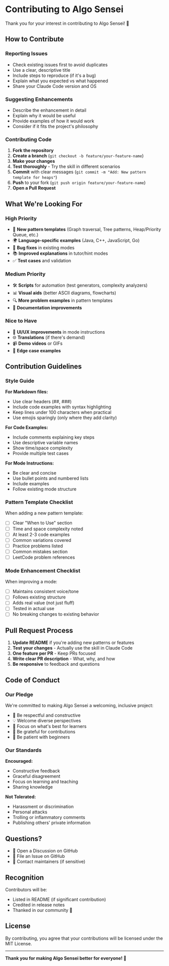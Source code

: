 # Contributing to Algo Sensei

Thank you for your interest in contributing to Algo Sensei! 🎉

## How to Contribute

### Reporting Issues

- Check existing issues first to avoid duplicates
- Use a clear, descriptive title
- Include steps to reproduce (if it's a bug)
- Explain what you expected vs what happened
- Share your Claude Code version and OS

### Suggesting Enhancements

- Describe the enhancement in detail
- Explain why it would be useful
- Provide examples of how it would work
- Consider if it fits the project's philosophy

### Contributing Code

1. **Fork the repository**
2. **Create a branch** (`git checkout -b feature/your-feature-name`)
3. **Make your changes**
4. **Test thoroughly** - Try the skill in different scenarios
5. **Commit** with clear messages (`git commit -m "Add: New pattern template for heaps"`)
6. **Push** to your fork (`git push origin feature/your-feature-name`)
7. **Open a Pull Request**

## What We're Looking For

### High Priority

- 🎯 **New pattern templates** (Graph traversal, Tree patterns, Heap/Priority Queue, etc.)
- 🌍 **Language-specific examples** (Java, C++, JavaScript, Go)
- 🐛 **Bug fixes** in existing modes
- 📚 **Improved explanations** in tutor/hint modes
- ✅ **Test cases** and validation

### Medium Priority

- 🛠️ **Scripts** for automation (test generators, complexity analyzers)
- 📊 **Visual aids** (better ASCII diagrams, flowcharts)
- 🔍 **More problem examples** in pattern templates
- 📖 **Documentation improvements**

### Nice to Have

- 🎨 **UI/UX improvements** in mode instructions
- 🌐 **Translations** (if there's demand)
- 📹 **Demo videos** or GIFs
- 🧪 **Edge case examples**

## Contribution Guidelines

### Style Guide

**For Markdown files:**
- Use clear headers (##, ###)
- Include code examples with syntax highlighting
- Keep lines under 100 characters when practical
- Use emojis sparingly (only where they add clarity)

**For Code Examples:**
- Include comments explaining key steps
- Use descriptive variable names
- Show time/space complexity
- Provide multiple test cases

**For Mode Instructions:**
- Be clear and concise
- Use bullet points and numbered lists
- Include examples
- Follow existing mode structure

### Pattern Template Checklist

When adding a new pattern template:

- [ ] Clear "When to Use" section
- [ ] Time and space complexity noted
- [ ] At least 2-3 code examples
- [ ] Common variations covered
- [ ] Practice problems listed
- [ ] Common mistakes section
- [ ] LeetCode problem references

### Mode Enhancement Checklist

When improving a mode:

- [ ] Maintains consistent voice/tone
- [ ] Follows existing structure
- [ ] Adds real value (not just fluff)
- [ ] Tested in actual use
- [ ] No breaking changes to existing behavior

## Pull Request Process

1. **Update README** if you're adding new patterns or features
2. **Test your changes** - Actually use the skill in Claude Code
3. **One feature per PR** - Keep PRs focused
4. **Write clear PR description** - What, why, and how
5. **Be responsive** to feedback and questions

## Code of Conduct

### Our Pledge

We're committed to making Algo Sensei a welcoming, inclusive project:

- 🤝 Be respectful and constructive
- 💡 Welcome diverse perspectives
- 🎯 Focus on what's best for learners
- 🙏 Be grateful for contributions
- 🧘 Be patient with beginners

### Our Standards

**Encouraged:**
- Constructive feedback
- Graceful disagreement
- Focus on learning and teaching
- Sharing knowledge

**Not Tolerated:**
- Harassment or discrimination
- Personal attacks
- Trolling or inflammatory comments
- Publishing others' private information

## Questions?

- 💬 Open a Discussion on GitHub
- 🐛 File an Issue on GitHub
- 📧 Contact maintainers (if sensitive)

## Recognition

Contributors will be:
- Listed in README (if significant contribution)
- Credited in release notes
- Thanked in our community 🙏

## License

By contributing, you agree that your contributions will be licensed under the MIT License.

---

**Thank you for making Algo Sensei better for everyone! 🥋**
